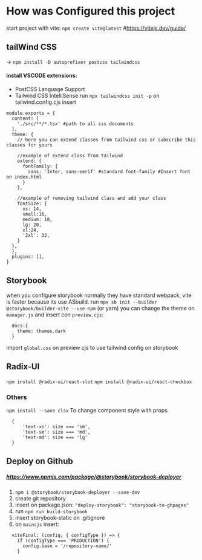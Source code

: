 # How was Configured this project

start project with vite:
`npm create vite@latest` #https://vitejs.dev/guide/

## tailWind CSS
-> `npm install -D autoprefixer postcss tailwindcss`
#### install VSCODE extensions:
- PostCSS Language Support
- Tailwind CSS IntelliSense
run `npx tailwindcss init -p`
on tailwind.config.cjs
insert 
```
module.exports = {
  content: [
    './src/**/*.tsx' #path to all css documents
  ],
  theme: {
    // here you can extend classes from tailwind css or subscribe this classes for yours

    //example of extend class from tailwind
    extend: {
      fontFamily: {
        sans: 'Inter, sans-serif' #standard font-family #Insert font on index.html
      }
    },

    //example of removing tailwind class and add your class
    fontSize: {
      xs: 14,
      small:16,
      medium: 18,
      lg: 20,
      xl:24,
      '2xl': 32,            
    }
  },
  },
  plugins: [],
}

```

## Storybook
when you configure storybook normally they have standard webpack, vite is faster because its use ASbuild.
run `npx sb init --builder @storybook/builder-vite --use-npm` (or yarn) 
you can change the theme on `manager.js` and insert con `preview.cjs`:
```
  docs:{
    theme: themes.dark
  }
```

import `global.css` on preview cjs to use tailwind config on storybook

## Radix-UI
`npm install @radix-ui/react-slot`
`npm install @radix-ui/react-checkbox`

### Others
`npm install --save clsx`
To change component style with props
```
  {
      'text-xs': size === 'sm',
      'text-sm': size === 'md',
      'text-md': size === 'lg'
  }
```

## Deploy on Github
##### https://www.npmjs.com/package/@storybook/storybook-deployer
1. `npm i @storybook/storybook-deployer --save-dev`
2. create git repository
3. insert on package.json: `"deploy-storybook": "storybook-to-ghpages"`
4. run `npm run build-storybook`
5. insert storybook-static on .gitignore
6. on `maincjs` insert:
```
  viteFinal: (config, { configType }) => {
    if (configType === 'PRODUCTION') {
      config.base = '/repository-name/'
    }
```
